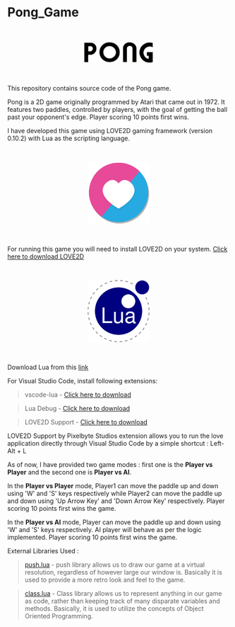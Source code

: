 # Pong_Game

<p>&nbsp;</p>

<div align = "center">
<img src="images/pong_logo.png" width="160" />
</div>

<p>&nbsp;</p>

This repository contains source code of the Pong game.

Pong is a 2D game originally programmed by Atari that came out in 1972. It features two paddles, controlled by players, with the goal of getting the ball past your opponent's edge. Player scoring 10 points first wins.

I have developed this game using LOVE2D gaming framework (version 0.10.2) with Lua as the scripting language.

<p>&nbsp;</p>

<div align = "center">
<img src="images/love_logo.png" width="140" />
</div>

<p>&nbsp;</p>

For running this game you will need to install LOVE2D on your system. [Click here to download LOVE2D](https://bitbucket.org/rude/love/downloads/)

<p>&nbsp;</p>

<div align = "center">
<img src="images/lua_logo.png" width="140" />
</div>

<p>&nbsp;</p>

Download Lua from this [link](https://excellmedia.dl.sourceforge.net/project/luabinaries/5.2.4/Tools%20Executables/lua-5.2.4_Win64_bin.zip)

For Visual Studio Code, install following extensions:

> vscode-lua - [Click here to download](https://marketplace.visualstudio.com/items?itemName=trixnz.vscode-lua)

> Lua Debug - [Click here to download](https://marketplace.visualstudio.com/items?itemName=actboy168.lua-debug)

> LOVE2D Support - [Click here to download](https://marketplace.visualstudio.com/items?itemName=pixelbyte-studios.pixelbyte-love2d)

LOVE2D Support by Pixelbyte Studios extension allows you to run the love application directly through Visual Studio Code by a simple shortcut : Left-Alt + L

As of now, I have provided two game modes : first one is the <b>Player vs Player</b> and the second one is <b>Player vs AI</b>.

In the <b>Player vs Player</b> mode, Player1 can move the paddle up and down using 'W' and 'S' keys respectively while Player2 can move the paddle up and down using 'Up Arrow Key' and 'Down Arrow Key' respectively. Player scoring 10 points first wins the game.

In the <b>Player vs AI</b> mode, Player can move the paddle up and down using 'W' and 'S' keys respectively. AI player will behave as per the logic implemented. Player scoring 10 points first wins the game.

External Libraries Used : 

> [push.lua](https://github.com/Ulydev/push) - push library allows us to draw our game at a virtual resolution, regardless of however large our window is. Basically it is used to provide a more retro look and feel to the game.

> [class.lua](https://github.com/vrld/hump/blob/master/class.lua) - Class library allows us to represent anything in our game as code, rather than keeping track of many disparate variables and methods. Basically, it is used to utilize the concepts of Object Oriented Programming.